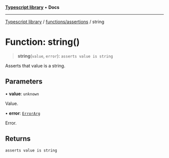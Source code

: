 [**Typescript library**](../../../index.md) • **Docs**

***

[Typescript library](../../../modules.md) / [functions/assertions](../index.md) / string

# Function: string()

> **string**(`value`, `error`): `asserts value is string`

Asserts that value is a string.

## Parameters

• **value**: `unknown`

Value.

• **error**: [`ErrorArg`](../type-aliases/ErrorArg.md)

Error.

## Returns

`asserts value is string`
